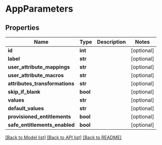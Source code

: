 # AppParameters

## Properties
Name | Type | Description | Notes
------------ | ------------- | ------------- | -------------
**id** | **int** |  | [optional] 
**label** | **str** |  | [optional] 
**user_attribute_mappings** | **str** |  | [optional] 
**user_attribute_macros** | **str** |  | [optional] 
**attributes_transformations** | **str** |  | [optional] 
**skip_if_blank** | **bool** |  | [optional] 
**values** | **str** |  | [optional] 
**default_values** | **str** |  | [optional] 
**provisioned_entitlements** | **bool** |  | [optional] 
**safe_entitlements_enabled** | **bool** |  | [optional] 

[[Back to Model list]](../README.md#documentation-for-models) [[Back to API list]](../README.md#documentation-for-api-endpoints) [[Back to README]](../README.md)


